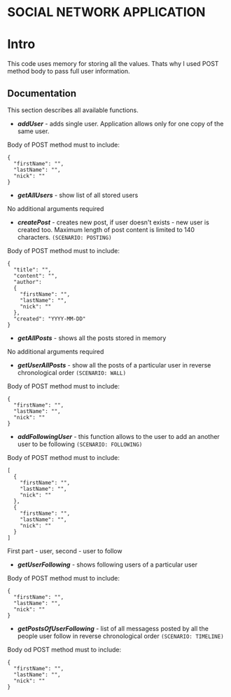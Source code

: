 # SOCIAL NETWORK APPLICATION

# Intro
This code uses memory for storing all the values. Thats why I used POST method body to pass full user information. 

## Documentation
This section describes all available functions.

* *__addUser__* - adds single user. Application allows only for one copy of the same user.

Body of POST method must to include:
```
{
  "firstName": "",
  "lastName": "",
  "nick": ""
}
```

* *__getAllUsers__* - show list of all stored users

No additional arguments required

* *__createPost__* - creates new post, if user doesn't exists - new user is created too. Maximum length of post content is limited to 140 characters. `(SCENARIO: POSTING)`

Body of POST method must to include:
```
{
  "title": "",
  "content": "",
  "author": 
  {
    "firstName": "",
    "lastName": "",
    "nick": ""	
  },
  "created": "YYYY-MM-DD"
}
```

* *__getAllPosts__* - shows all the posts stored in memory

No additional arguments required

* *__getUserAllPosts__* - show all the posts of a particular user in reverse chronological order `(SCENARIO: WALL)`

Body of POST method must to include:
```
{
  "firstName": "",
  "lastName": "",
  "nick": ""
}
```

* *__addFollowingUser__* - this function allows to the user to add an another user to be following `(SCENARIO: FOLLOWING)`

Body of POST method must to include:
```
[
  {
    "firstName": "",
    "lastName": "",
    "nick": ""
  },
  {
    "firstName": "",
    "lastName": "",
    "nick": ""
  }
]
```
First part - user, second - user to follow

* *__getUserFollowing__* - shows following users of a particular user

Body of POST method must to include:
```
{
  "firstName": "",
  "lastName": "",
  "nick": ""
}
```

* *__getPostsOfUserFollowing__* - list of all messagess posted by all the people user follow in reverse chronological order `(SCENARIO: TIMELINE)`

Body od POST method must to include:
```
{
  "firstName": "",
  "lastName": "",
  "nick": ""
}
```
